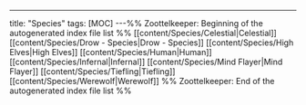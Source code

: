 ---
title: "Species"
tags: [MOC]
---%% Zoottelkeeper: Beginning of the autogenerated index file list  %%
 [[content/Species/Celestial|Celestial]]
 [[content/Species/Drow - Species|Drow - Species]]
 [[content/Species/High Elves|High Elves]]
 [[content/Species/Human|Human]]
 [[content/Species/Infernal|Infernal]]
 [[content/Species/Mind Flayer|Mind Flayer]]
 [[content/Species/Tiefling|Tiefling]]
 [[content/Species/Werewolf|Werewolf]]
%% Zoottelkeeper: End of the autogenerated index file list  %%
